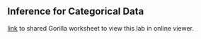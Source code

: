 ## Inference for Categorical Data
[link](http://viewer.gorilla-repl.org/view.html?source=github&user=drewnoff&repo=openintro-gorilla-incanter&path=/inf-for-categorical-data/src/openintro/inf-for-categorical-data.clj) to shared Gorilla worksheet to view this lab in online viewer.
